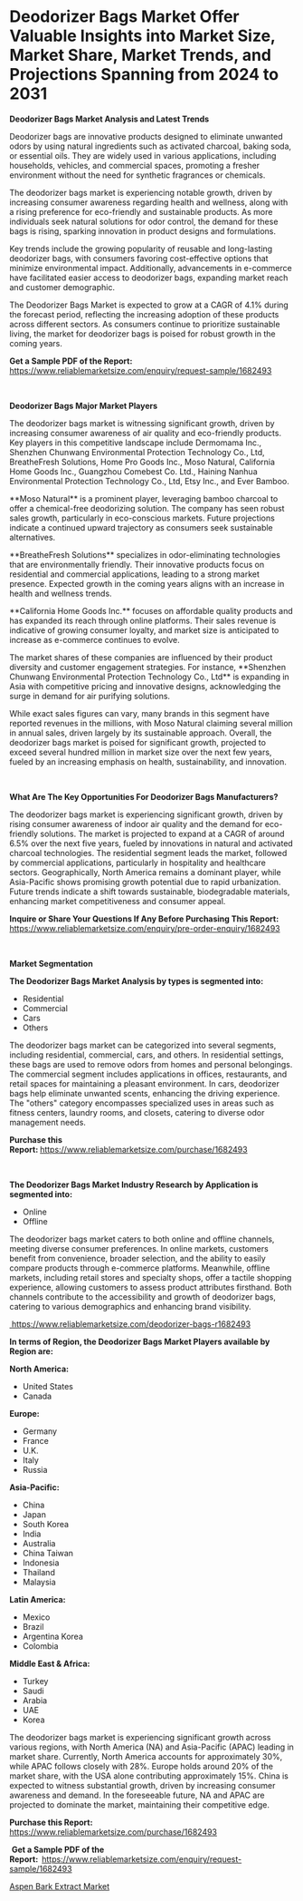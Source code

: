 <p><h1>Deodorizer Bags Market Offer Valuable Insights into Market Size, Market Share, Market Trends, and Projections Spanning from 2024 to 2031</h1></p><p><strong>Deodorizer Bags Market Analysis and Latest Trends</strong></p>
<p><p>Deodorizer bags are innovative products designed to eliminate unwanted odors by using natural ingredients such as activated charcoal, baking soda, or essential oils. They are widely used in various applications, including households, vehicles, and commercial spaces, promoting a fresher environment without the need for synthetic fragrances or chemicals.</p><p>The deodorizer bags market is experiencing notable growth, driven by increasing consumer awareness regarding health and wellness, along with a rising preference for eco-friendly and sustainable products. As more individuals seek natural solutions for odor control, the demand for these bags is rising, sparking innovation in product designs and formulations.</p><p>Key trends include the growing popularity of reusable and long-lasting deodorizer bags, with consumers favoring cost-effective options that minimize environmental impact. Additionally, advancements in e-commerce have facilitated easier access to deodorizer bags, expanding market reach and customer demographic.</p><p>The Deodorizer Bags Market is expected to grow at a CAGR of 4.1% during the forecast period, reflecting the increasing adoption of these products across different sectors. As consumers continue to prioritize sustainable living, the market for deodorizer bags is poised for robust growth in the coming years.</p></p>
<p><strong>Get a Sample PDF of the Report:&nbsp;</strong> <a href="https://www.reliablemarketsize.com/enquiry/request-sample/1682493?utm_campaign=2005&utm_medium=2&utm_source=Github&utm_content=ia&utm_term=30122024&utm_id=deodorizer-bags">https://www.reliablemarketsize.com/enquiry/request-sample/1682493</a></p>
<p>&nbsp;</p>
<p><strong>Deodorizer Bags Major Market Players</strong></p>
<p><p>The deodorizer bags market is witnessing significant growth, driven by increasing consumer awareness of air quality and eco-friendly products. Key players in this competitive landscape include Dermomama Inc., Shenzhen Chunwang Environmental Protection Technology Co., Ltd, BreatheFresh Solutions, Home Pro Goods Inc., Moso Natural, California Home Goods Inc., Guangzhou Comebest Co. Ltd., Haining Nanhua Environmental Protection Technology Co., Ltd, Etsy Inc., and Ever Bamboo.</p><p>**Moso Natural** is a prominent player, leveraging bamboo charcoal to offer a chemical-free deodorizing solution. The company has seen robust sales growth, particularly in eco-conscious markets. Future projections indicate a continued upward trajectory as consumers seek sustainable alternatives.</p><p>**BreatheFresh Solutions** specializes in odor-eliminating technologies that are environmentally friendly. Their innovative products focus on residential and commercial applications, leading to a strong market presence. Expected growth in the coming years aligns with an increase in health and wellness trends.</p><p>**California Home Goods Inc.** focuses on affordable quality products and has expanded its reach through online platforms. Their sales revenue is indicative of growing consumer loyalty, and market size is anticipated to increase as e-commerce continues to evolve.</p><p>The market shares of these companies are influenced by their product diversity and customer engagement strategies. For instance, **Shenzhen Chunwang Environmental Protection Technology Co., Ltd** is expanding in Asia with competitive pricing and innovative designs, acknowledging the surge in demand for air purifying solutions.</p><p>While exact sales figures can vary, many brands in this segment have reported revenues in the millions, with Moso Natural claiming several million in annual sales, driven largely by its sustainable approach. Overall, the deodorizer bags market is poised for significant growth, projected to exceed several hundred million in market size over the next few years, fueled by an increasing emphasis on health, sustainability, and innovation.</p></p>
<p>&nbsp;</p>
<p><strong>What Are The Key Opportunities For Deodorizer Bags Manufacturers?</strong></p>
<p><p>The deodorizer bags market is experiencing significant growth, driven by rising consumer awareness of indoor air quality and the demand for eco-friendly solutions. The market is projected to expand at a CAGR of around 6.5% over the next five years, fueled by innovations in natural and activated charcoal technologies. The residential segment leads the market, followed by commercial applications, particularly in hospitality and healthcare sectors. Geographically, North America remains a dominant player, while Asia-Pacific shows promising growth potential due to rapid urbanization. Future trends indicate a shift towards sustainable, biodegradable materials, enhancing market competitiveness and consumer appeal.</p></p>
<p><strong>Inquire or Share Your Questions If Any Before Purchasing This Report:</strong> <a href="https://www.reliablemarketsize.com/enquiry/pre-order-enquiry/1682493?utm_campaign=2005&utm_medium=2&utm_source=Github&utm_content=ia&utm_term=30122024&utm_id=deodorizer-bags">https://www.reliablemarketsize.com/enquiry/pre-order-enquiry/1682493</a></p>
<p>&nbsp;</p>
<p><strong>Market Segmentation</strong></p>
<p><strong>The Deodorizer Bags Market Analysis by types is segmented into:</strong></p>
<p><ul><li>Residential</li><li>Commercial</li><li>Cars</li><li>Others</li></ul></p>
<p><p>The deodorizer bags market can be categorized into several segments, including residential, commercial, cars, and others. In residential settings, these bags are used to remove odors from homes and personal belongings. The commercial segment includes applications in offices, restaurants, and retail spaces for maintaining a pleasant environment. In cars, deodorizer bags help eliminate unwanted scents, enhancing the driving experience. The "others" category encompasses specialized uses in areas such as fitness centers, laundry rooms, and closets, catering to diverse odor management needs.</p></p>
<p><strong>Purchase this Report:&nbsp;</strong><a href="https://www.reliablemarketsize.com/purchase/1682493?utm_campaign=2005&utm_medium=2&utm_source=Github&utm_content=ia&utm_term=30122024&utm_id=deodorizer-bags">https://www.reliablemarketsize.com/purchase/1682493</a></p>
<p>&nbsp;</p>
<p><strong>The Deodorizer Bags Market Industry Research by Application is segmented into:</strong></p>
<p><ul><li>Online</li><li>Offline</li></ul></p>
<p><p>The deodorizer bags market caters to both online and offline channels, meeting diverse consumer preferences. In online markets, customers benefit from convenience, broader selection, and the ability to easily compare products through e-commerce platforms. Meanwhile, offline markets, including retail stores and specialty shops, offer a tactile shopping experience, allowing customers to assess product attributes firsthand. Both channels contribute to the accessibility and growth of deodorizer bags, catering to various demographics and enhancing brand visibility.</p></p>
<p><a href="https://www.reliablemarketsize.com/deodorizer-bags-r1682493?utm_campaign=2005&utm_medium=2&utm_source=Github&utm_content=ia&utm_term=30122024&utm_id=deodorizer-bags">&nbsp;https://www.reliablemarketsize.com/deodorizer-bags-r1682493</a></p>
<p><strong>In terms of Region, the Deodorizer Bags Market Players available by Region are:</strong></p>
<p>
    <p> <strong> North America: </strong>
        <ul>
            <li>United States</li>
            <li>Canada</li>
        </ul>
        </p> 
    <p> <strong> Europe: </strong>
        <ul>
            <li>Germany</li>
            <li>France</li>
            <li>U.K.</li>
            <li>Italy</li>
            <li>Russia</li>
        </ul>
        </p> 
    <p> <strong> Asia-Pacific: </strong>
        <ul>
            <li>China</li>
            <li>Japan</li>
            <li>South Korea</li>
            <li>India</li>
            <li>Australia</li>
            <li>China Taiwan</li>
            <li>Indonesia</li>
            <li>Thailand</li>
            <li>Malaysia</li>
        </ul>
        </p> 
    <p> <strong> Latin America: </strong>
        <ul>
            <li>Mexico</li>
            <li>Brazil</li>
            <li>Argentina Korea</li>
            <li>Colombia</li>
        </ul>
        </p> 
    <p> <strong> Middle East & Africa: </strong>
        <ul>
            <li>Turkey</li>
            <li>Saudi</li>
            <li>Arabia</li>
            <li>UAE</li>
            <li>Korea</li>
        </ul>
    </p>
    </p>
<p><p>The deodorizer bags market is experiencing significant growth across various regions, with North America (NA) and Asia-Pacific (APAC) leading in market share. Currently, North America accounts for approximately 30%, while APAC follows closely with 28%. Europe holds around 20% of the market share, with the USA alone contributing approximately 15%. China is expected to witness substantial growth, driven by increasing consumer awareness and demand. In the foreseeable future, NA and APAC are projected to dominate the market, maintaining their competitive edge.</p></p>
<p><strong>Purchase this Report: </strong><a href="https://www.reliablemarketsize.com/purchase/1682493?utm_campaign=2005&utm_medium=2&utm_source=Github&utm_content=ia&utm_term=30122024&utm_id=deodorizer-bags">https://www.reliablemarketsize.com/purchase/1682493</a></p>
<p>&nbsp;<strong>Get a Sample PDF of the Report:&nbsp;&nbsp;</strong><a href="https://www.reliablemarketsize.com/enquiry/request-sample/1682493?utm_campaign=2005&utm_medium=2&utm_source=Github&utm_content=ia&utm_term=30122024&utm_id=deodorizer-bags">https://www.reliablemarketsize.com/enquiry/request-sample/1682493</a></p>
<p><strong></strong></p>
<p><p><a href="https://github.com/lylyparadise/Market-Research-Report-List-5/blob/main/aspen-bark-extract-market.md?utm_campaign=2005&utm_medium=2&utm_source=Github&utm_content=ia&utm_term=30122024&utm_id=deodorizer-bags">Aspen Bark Extract Market</a></p></p>
